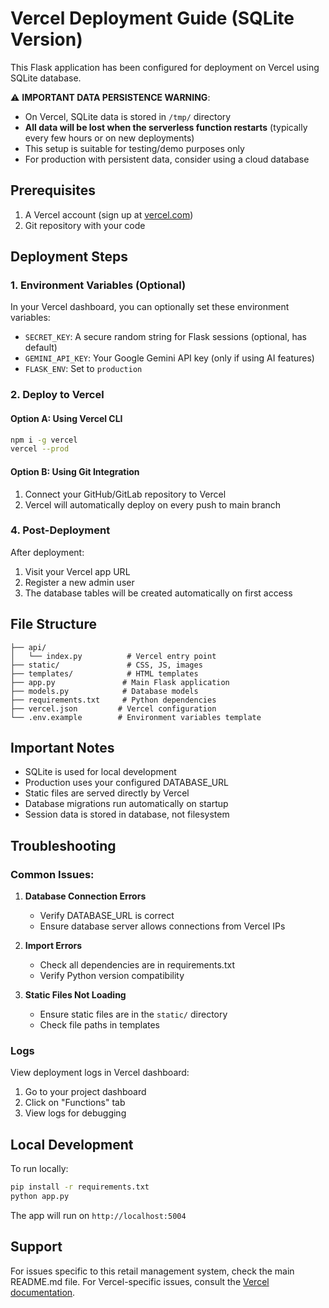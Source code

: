 # Vercel Deployment Guide (SQLite Version)

This Flask application has been configured for deployment on Vercel using SQLite database. 

⚠️ **IMPORTANT DATA PERSISTENCE WARNING**: 
- On Vercel, SQLite data is stored in `/tmp/` directory
- **All data will be lost when the serverless function restarts** (typically every few hours or on new deployments)
- This setup is suitable for testing/demo purposes only
- For production with persistent data, consider using a cloud database

## Prerequisites

1. A Vercel account (sign up at [vercel.com](https://vercel.com))
2. Git repository with your code

## Deployment Steps

### 1. Environment Variables (Optional)

In your Vercel dashboard, you can optionally set these environment variables:

- `SECRET_KEY`: A secure random string for Flask sessions (optional, has default)
- `GEMINI_API_KEY`: Your Google Gemini API key (only if using AI features)
- `FLASK_ENV`: Set to `production`

### 2. Deploy to Vercel

#### Option A: Using Vercel CLI
```bash
npm i -g vercel
vercel --prod
```

#### Option B: Using Git Integration
1. Connect your GitHub/GitLab repository to Vercel
2. Vercel will automatically deploy on every push to main branch

### 4. Post-Deployment

After deployment:
1. Visit your Vercel app URL
2. Register a new admin user
3. The database tables will be created automatically on first access

## File Structure

```
├── api/
│   └── index.py          # Vercel entry point
├── static/               # CSS, JS, images
├── templates/            # HTML templates
├── app.py               # Main Flask application
├── models.py            # Database models
├── requirements.txt     # Python dependencies
├── vercel.json         # Vercel configuration
└── .env.example        # Environment variables template
```

## Important Notes

- SQLite is used for local development
- Production uses your configured DATABASE_URL
- Static files are served directly by Vercel
- Database migrations run automatically on startup
- Session data is stored in database, not filesystem

## Troubleshooting

### Common Issues:

1. **Database Connection Errors**
   - Verify DATABASE_URL is correct
   - Ensure database server allows connections from Vercel IPs

2. **Import Errors**
   - Check all dependencies are in requirements.txt
   - Verify Python version compatibility

3. **Static Files Not Loading**
   - Ensure static files are in the `static/` directory
   - Check file paths in templates

### Logs

View deployment logs in Vercel dashboard:
1. Go to your project dashboard
2. Click on "Functions" tab
3. View logs for debugging

## Local Development

To run locally:
```bash
pip install -r requirements.txt
python app.py
```

The app will run on `http://localhost:5004`

## Support

For issues specific to this retail management system, check the main README.md file.
For Vercel-specific issues, consult the [Vercel documentation](https://vercel.com/docs).
